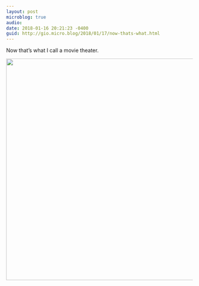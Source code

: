 ```yaml
---
layout: post
microblog: true
audio: 
date: 2018-01-16 20:21:23 -0400
guid: http://gio.micro.blog/2018/01/17/now-thats-what.html
---
```

Now that’s what I call a movie theater.

<img src="http://microblog.stevegio.net/uploads/2018/582e1b7762.jpg" width="600" height="600" />
